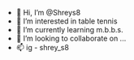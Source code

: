 - 👋 Hi, I’m @Shreys8
- 👀 I’m interested in table tennis
- 🌱 I’m currently learning m.b.b.s.
- 💞️ I’m looking to collaborate on ...
- 📫 ig - shrey_s8

<!---
Shreys8/Shreys8 is a ✨ special ✨ repository because its `README.md` (this file) appears on your GitHub profile.
You can click the Preview link to take a look at your changes.
--->
